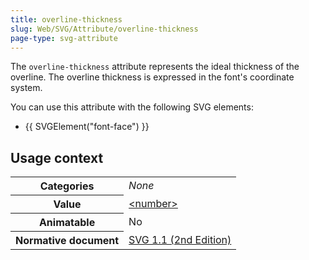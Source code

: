```yaml
---
title: overline-thickness
slug: Web/SVG/Attribute/overline-thickness
page-type: svg-attribute
---
```




The `overline-thickness` attribute represents the ideal thickness of the overline. The overline thickness is expressed in the font's coordinate system.

You can use this attribute with the following SVG elements:

- {{ SVGElement("font-face") }}

## Usage context

<table class="properties">
  <tbody>
    <tr>
      <th scope="row">Categories</th>
      <td><em>None</em></td>
    </tr>
    <tr>
      <th scope="row">Value</th>
      <td><a href="/Web/SVG/Content_type#number">&#x3C;number></a></td>
    </tr>
    <tr>
      <th scope="row">Animatable</th>
      <td>No</td>
    </tr>
    <tr>
      <th scope="row">Normative document</th>
      <td>
        <a
          href="https://www.w3.org/TR/SVG/fonts.html#FontFaceElementOverlineThicknessAttribute"
          rel="external"
          >SVG 1.1 (2nd Edition)</a
        >
      </td>
    </tr>
  </tbody>
</table>
